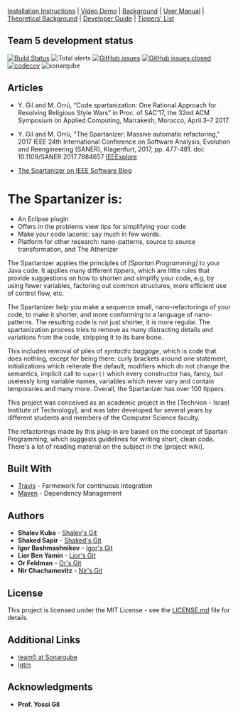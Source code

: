 [Installation Instructions](https://github.com/SpartanRefactoring/Spartanizer/wiki/Installation-Instructions "Installation") | 
[Video Demo](https://github.com/SpartanRefactoring/Spartanizer/wiki/Video-Demos "Demos") |
[Background](https://github.com/SpartanRefactoring/Spartanizer/wiki/Background "Background") | 
[User Manual](https://github.com/SpartanRefactoring/Spartanizer/wiki/User-Manual "User Manual") | 
[Theoretical Background](https://github.com/SpartanRefactoring/Spartanizer/wiki/Theoretical-Background "Theoretical Background") | 
[Developer Guide](https://github.com/SpartanRefactoring/Spartanizer/wiki/Developer-Guide "Developer Guide") | 
[Tippers' List](https://github.com/SpartanRefactoring/Spartanizer/wiki/List-of-Tippers "List of the Tippers")

## Team 5 development status 
[![Build Status](https://travis-ci.org/TechnionYP5779/team5.svg?branch=master)](https://travis-ci.org/TechnionYP5779/team5)
![Total alerts](https://img.shields.io/lgtm/alerts/g/TechnionYP5779/team5.svg?logo=lgtm&logoWidth=18)
[![GitHub issues](https://img.shields.io/github/issues/TechnionYP5779/team5.svg)](https://github.com/TechnionYP5779/team5/issues)
[![GitHub issues closed](https://img.shields.io/github/issues-closed-raw/TechnionYP5779/team5.svg?maxAge=2592000)]()
[![codecov](https://codecov.io/gh/TechnionYP5779/team5/branch/master/graph/badge.svg)](https://codecov.io/gh/TechnionYP5779/team5)
![sonarqube](https://sonarcloud.io/api/project_badges/measure?project=0a9d7e0d9cbe7bf65aeddc34f4ad28e99cd09382&metric=alert_status)

## Articles

- Y. Gil and M. Orrú, “Code spartanization: One Rational Approach for Resolving Religious Style Wars” in Proc. of SAC’17, the 32nd ACM Symposium on Applied Computing, Marrakesh, Morocco, April 3–7 2017.

- Y. Gil and M. Orrù, "The Spartanizer: Massive automatic refactoring," 
2017 IEEE 24th International Conference on Software Analysis, Evolution and Reengineering (SANER), Klagenfurt, 2017, pp. 477-481. doi: 10.1109/SANER.2017.7884657
[IEEExplore](http://ieeexplore.ieee.org/stamp/stamp.jsp?tp=&arnumber=7884657&isnumber=7884596)

- [The Spartanizer on IEEE Software Blog](http://blog.ieeesoftware.org/2017/03/the-spartanizer.html "IEEE Software Blog")



# <a name="introduction"></a>The Spartanizer is:
- An Eclipse plugin
- Offers in the problems view tips for simplifying your code 
- Make your code laconic: say much in few words.
- Platform for other research: nano-patterns, source to source transformation, and The Athenizer

<!-- <img style="float: right;" src="https://www.spartan.org.il/images/logo-header.png"/> -->

The Spartanizer applies the principles of *[Spartan Programming]* to your Java code. It applies many different _tippers_, which are little rules that provide suggestions on how to shorten and
simplify your code, e.g, by using fewer variables, factoring out common structures, more efficient use of control flow, etc. 

The Spartanizer help you make a sequence small, nano-refactorings of your code, to make it shorter, and more conforming to a language of nano-patterns. The resulting code is not just shorter, it is more regular. The spartanization process tries to remove as many distracting details and variations from the code, stripping it to its bare bone.

This includes removal of piles of _syntactic baggage_, which is code that does nothing, except for being there:  curly brackets around one statement, initializations which reiterate the default, modifiers which do not change the semantics, implicit call to `super()` which every constructor has, fancy, but uselessly long variable names, variables which never vary and contain temporaries and  many more. Overall, the Spartanizer has over 100 tippers.

This project was conceived as an academic project in the [Technion - Israel
Institute of Technology], and was later developed for several years by
different students and members of the Computer Science faculty.

The refactorings made by this plug-in are based on the concept of Spartan Programming, which suggests guidelines for writing short, clean code. There's a lot of reading material on the subject in the [project wiki].

## Built With

* [Travis](https://travis-ci.org/) - Farmework for continuous integration
* [Maven](https://maven.apache.org/) - Dependency Management

## Authors

* **Shalev Kuba** - [Shalev's Git](https://github.com/shalev-kuba)
* **Shaked Sapir** - [Shaked's Git](https://github.com/shaked-sapir)
* **Igor Bashmashnikov** - [Igor's Git](https://github.com/igorbash)
* **Lior Ben Yamin** - [Lior's Git](https://github.com/LiorBenYamin)
* **Or Feldman** - [Or's Git](https://github.com/orfeld415)
* **Nir Chachamovitz** - [Nir's Git](https://github.com/NirChachmovitz)

## License

This project is licensed under the MIT License - see the [LICENSE.md](LICENSE.md) file for details

## Additional Links
* [team5 at Sonarqube](https://sonarcloud.io/dashboard?id=0a9d7e0d9cbe7bf65aeddc34f4ad28e99cd09382)
* [lgtm](https://lgtm.com/)

## Acknowledgments

* **Prof. Yossi Gil**
